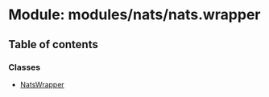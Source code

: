 # Module: modules/nats/nats.wrapper

## Table of contents

### Classes

- [NatsWrapper](../classes/modules_nats_nats_wrapper.NatsWrapper.md)
